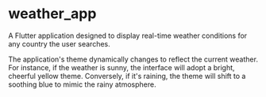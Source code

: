 # weather_app

A Flutter application designed to display real-time weather conditions for any country the user searches.

The application's theme dynamically changes to reflect the current weather.
For instance, if the weather is sunny, the interface will adopt a bright, cheerful yellow theme. 
Conversely, if it's raining, the theme will shift to a soothing blue to mimic the rainy atmosphere.
